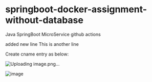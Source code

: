 # springboot-docker-assignment-without-database
Java SpringBoot MicroService
github actions

added new line
This is another line

Create cname entry as below:

![Uploading image.png…]()


![image](https://github.com/tushardashpute/springboohello-CICD/assets/74225291/6d8339d4-7fe3-4a96-aaeb-b81d18290905)

